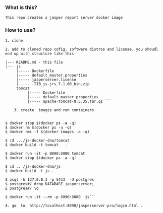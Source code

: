 
### What is this?

    This repo creates a jasper report server docker image

###  How to use?

    1. clone

    2. add to cloned repo cofig, software distros and license. you shoudl end up with structure like this  
```
|--- README.md - this file
|--- js
     |----- Dockerfile
     |----- default_master.properties
     |----- jasperserver.license
     | ---- -TIB_js-jrs_7.1.00_bin.zip
     tomcat
          |----- Dockerfile
          |----- default_master.properties
          |----- apache-tomcat-8.5.35.tar.qz ```

    3. create  images and run containers


  ```

    $ docker stop $(docker ps -a -q)
    $ docker rm $(docker ps -a -q)
    $ docker rmi -f $(docker images -a -q)

    $ cd .../js-docker-dna/tomcat
    $ docker build -t tomcat   .

    $ docker run -it -p 8090:8080 tomcat
    $ docker stop $(docker ps -a -q)

    $ cd .. /js-docker-dna/js
    $ docker build -t js .

    $ psql -h 127.0.0.1 -p 5433  -U postgres
    $ postgres#/ drop DATABASE jasperserver;
    £ postgres#/ \q

    $ docker run -it --rm -p 8090:8080  js```

    4. go  to  http://localhost:8090/jasperserver-pro/login.html .
